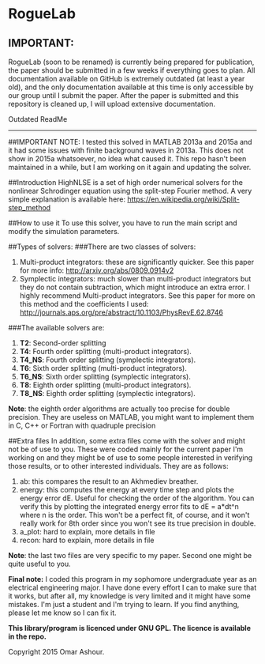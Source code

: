 # RogueLab
## IMPORTANT:
RogueLab (soon to be renamed) is currently being prepared for publication, the paper should be submitted in a few weeks if everything goes to plan. All documentation available on GitHub is extremely outdated (at least a year old), and the only documentation available at this time is only accessible by our group until I submit the paper. After the paper is submitted and this repository is cleaned up, I will upload extensive documentation.

Outdated ReadMe
________________________
##IMPORTANT NOTE:
I tested this solved in MATLAB 2013a and 2015a and it had some issues with finite background waves in 2013a. This does not show in 2015a whatsoever, no idea what caused it.
This repo hasn't been maintained in a while, but I am working on it again and updating the solver.

##Introduction
HighNLSE is a set of high order numerical solvers for the nonlinear Schrodinger equation using the split-step Fourier method. A very simple explanation is available here: https://en.wikipedia.org/wiki/Split-step_method

##How to use it
To use this solver, you have to run the main script and modify the simulation parameters.

##Types of solvers:
###There are two classes of solvers:
1. Multi-product integrators: these are significantly quicker. See this paper for more info: http://arxiv.org/abs/0809.0914v2
2. Symplectic integrators: much slower than multi-product integrators but they do not contain subtraction, which might introduce an extra error. I highly recommend Multi-product integrators. See this paper for more on this method and the coefficients I used: http://journals.aps.org/pre/abstract/10.1103/PhysRevE.62.8746

###The available solvers are:

1. **T2**: Second-order splitting
2. **T4**: Fourth order splitting (multi-product integrators).
3. **T4_NS**: Fourth order splitting (symplectic integrators).
4. **T6**: Sixth order splitting (multi-product integrators).
5. **T6_NS**: Sixth order splitting (symplectic integrators).
6. **T8**: Eighth order splitting (multi-product integrators).
7. **T8_NS**: Eighth order splitting (symplectic integrators).

**Note**: the eighth order algorithms are actually too precise for double precision. They are useless on MATLAB, you might want to implement them in C, C++ or Fortran with quadruple precision

##Extra files
In addition, some extra files come with the solver and might not be of use to you. These were coded mainly for the current paper I'm working on and they might be of use to some people interested in verifying those results, or to other interested individuals. They are as follows:
1. ab: this compares the result to an Akhmediev breather.
2. energy: this computes the energy at every time step and plots the energy error dE. Useful for checking the order of the algorithm. You can verify this by plotting the integrated energy error fits to dE = a*dt^n where n is the order. This won't be a perfect fit, of course, and it won't really work for 8th order since you won't see its true precision in double.
3. a_plot: hard to explain, more details in file
4. recon: hard to explain, more details in file

**Note**: the last two files are very specific to my paper. Second one might be quite useful to you.

**Final note:** I coded this program in my sophomore undergraduate year as an electrical engineering major. I have done every effort I can to make sure that it works, but after all, my knowledge is very limited and it might have some mistakes. I'm just a student and I'm trying to learn. If you find anything, please let me know so I can fix it.

**This library/program is licenced under GNU GPL. The licence is available in the repo.**

Copyright 2015 Omar Ashour.
